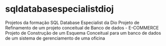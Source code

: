 # sqldatabasespecialistdioj
Projetos da formação SQL  Database Especialist da Dio
Projeto de Refinamento de um projeto conceitual de Banco de dados - E-COMMERCE 
Projeto de Construção de um Esquema Conceitual para um banco de dados de um sistema de gerenciamento de uma oficina


